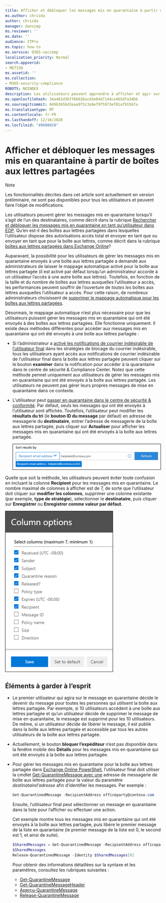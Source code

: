 ```yaml
---
title: Afficher et débloquer les messages mis en quarantaine à partir de boîtes aux lettres partagées
ms.author: chrisda
author: chrisda
manager: dansimp
ms.reviewer: ''
ms.date: ''
audience: ITPro
ms.topic: how-to
ms.service: O365-seccomp
localization_priority: Normal
search.appverid:
- MET150
ms.assetid: ''
ms.collection:
- M365-security-compliance
ROBOTS: NOINDEX
description: Les utilisateurs peuvent apprendre à afficher et agir sur les messages mis en quarantaine qui ont été envoyés aux boîtes aux lettres partagées auxquelles ils ont des autorisations.
ms.openlocfilehash: 34a401d3bff66926acd3e04d7144ce465dfa3dbb
ms.sourcegitcommit: 849b365bd3eaa9f3c3a9ef9f5973ef81af9156fa
ms.translationtype: MT
ms.contentlocale: fr-FR
ms.lasthandoff: 12/16/2020
ms.locfileid: "49688028"
---
```

# <a name="view-and-release-quarantined-messages-from-shared-mailboxes"></a>Afficher et débloquer les messages mis en quarantaine à partir de boîtes aux lettres partagées

> [!NOTE]
> Les fonctionnalités décrites dans cet article sont actuellement en version préliminaire, ne sont pas disponibles pour tous les utilisateurs et peuvent faire l’objet de modifications.

Les utilisateurs peuvent gérer les messages mis en quarantaine lorsqu’il s’agit de l’un des destinataires, comme décrit dans la rubrique [Rechercher et débloquer les messages mis en quarantaine en tant qu’utilisateur dans EOP](find-and-release-quarantined-messages-as-a-user.md). Qu’en est-il des boîtes aux lettres partagées dans lesquelles l’utilisateur dispose des autorisations accès total et envoyer en tant que ou envoyer en tant que pour la boîte aux lettres, comme décrit dans la rubrique [boîtes aux lettres partagées dans Exchange Online](https://docs.microsoft.com/exchange/collaboration-exo/shared-mailboxes)?

Auparavant, la possibilité pour les utilisateurs de gérer les messages mis en quarantaine envoyés à une boîte aux lettres partagée a demandé aux administrateurs de laisser le mappage automatique activé pour la boîte aux lettres partagée (il est activé par défaut lorsqu’un administrateur accorde à un utilisateur l’accès à une autre boîte aux lettres). Toutefois, en fonction de la taille et du nombre de boîtes aux lettres auxquelles l’utilisateur a accès, les performances peuvent souffrir de l’ouverture de *toutes les* boîtes aux lettres auxquelles l’utilisateur a accès. Pour cette raison, de nombreux administrateurs choisissent de [supprimer le mappage automatique pour les boîtes aux lettres partagées](https://docs.microsoft.com/outlook/troubleshoot/profiles-and-accounts/remove-automapping-for-shared-mailbox).

Désormais, le mappage automatique n’est plus nécessaire pour que les utilisateurs puissent gérer les messages mis en quarantaine qui ont été envoyés à des boîtes aux lettres partagées. Elle fonctionne uniquement. Il existe deux méthodes différentes pour accéder aux messages mis en quarantaine qui ont été envoyés à une boîte aux lettres partagée :

- Si l’administrateur a [activé les notifications de courrier indésirable de l’utilisateur final](https://docs.microsoft.com/microsoft-365/security/office-365-security/configure-your-spam-filter-policies) dans les stratégies de blocage du courrier indésirable, tous les utilisateurs ayant accès aux notifications de courrier indésirable de l’utilisateur final dans la boîte aux lettres partagée peuvent cliquer sur le bouton **examiner** dans la notification pour accéder à la quarantaine dans le centre de sécurité & Compliance Center. Notez que cette méthode permet uniquement aux utilisateurs de gérer les messages mis en quarantaine qui ont été envoyés à la boîte aux lettres partagée. Les utilisateurs ne peuvent pas gérer leurs propres messages de mise en quarantaine dans ce contexte.

- L’utilisateur peut [passer en quarantaine dans le centre de sécurité & conformité](find-and-release-quarantined-messages-as-a-user.md). Par défaut, seuls les messages qui ont été envoyés à l’utilisateur sont affichés. Toutefois, l’utilisateur peut modifier les **résultats du tri** (le **bouton ID du message** par défaut) en adresse de messagerie du **destinataire**, entrer l’adresse de messagerie de la boîte aux lettres partagée, puis cliquer sur **Actualiser** pour afficher les messages mis en quarantaine qui ont été envoyés à la boîte aux lettres partagée.

  ![Tri des messages mis en quarantaine par adresse de messagerie de destinataire.](../../media/quarantine-sort-results-by-recipient-email-address.png)

Quelle que soit la méthode, les utilisateurs peuvent éviter toute confusion en incluant la colonne **Recipient** pour les messages mis en quarantaine. Le nombre maximal de colonnes à afficher est de 7, de sorte que l’utilisateur doit cliquer sur **modifier les colonnes**, supprimer une colonne existante (par exemple, **type de stratégie**), sélectionner le **destinataire**, puis cliquer sur **Enregistrer** ou **Enregistrer comme valeur par défaut**.

  ![Supprimez la colonne type de stratégie et ajoutez la colonne destinataire en quarantaine.](../../media/quarantine-add-recipient-column.png)

## <a name="things-to-keep-in-mind"></a>Éléments à garder à l’esprit

- Le premier utilisateur qui agira sur le message en quarantaine décide le devenir du message pour toutes les personnes qui utilisent la boîte aux lettres partagée. Par exemple, si 10 utilisateurs accèdent à une boîte aux lettres partagée et qu’un utilisateur décide de supprimer le message de mise en quarantaine, le message est supprimé pour les 10 utilisateurs. De même, si un utilisateur décide de libérer le message, il est publié dans la boîte aux lettres partagée et accessible par tous les autres utilisateurs de la boîte aux lettres partagée.

- Actuellement, le bouton **bloquer l’expéditeur** n’est pas disponible dans la fenêtre mobile des **Détails** pour les messages mis en quarantaine qui ont été envoyés à la boîte aux lettres partagée.

- Pour gérer les messages mis en quarantaine pour la boîte aux lettres partagée dans [Exchange Online PowerShell](https://docs.microsoft.com/powershell/exchange/connect-to-exchange-online-powershell), l’utilisateur final doit utiliser la cmdlet [Get-QuarantineMessage avec une](https://docs.microsoft.com/powershell/module/exchange/get-quarantinemessage) adresse de messagerie de boîte aux lettres partagée pour la valeur du paramètre _destinatairel’adresse_ afin d’identifier les messages. Par exemple :

  ```powershell
  Get-QuarantinedMessage -RecipientAddress officeparty@contoso.com
  ```

  Ensuite, l’utilisateur final peut sélectionner un message en quarantaine dans la liste pour l’afficher ou effectuer une action.

  Cet exemple montre tous les messages mis en quarantaine qui ont été envoyés à la boîte aux lettres partagée, puis libère le premier message de la liste en quarantaine (le premier message de la liste est 0, le second est 1, et ainsi de suite).

  ```powershell
  $SharedMessages = Get-QuarantinedMessage -RecipientAddress officeparty@contoso.com | select -ExpandProperty Identity
  $SharedMessages
  Release-QuarantinedMessage -Identity $SharedMessages[0]
  ```

  Pour obtenir des informations détaillées sur la syntaxe et les paramètres, consultez les rubriques suivantes :

  - [Get-QuarantineMessage](https://docs.microsoft.com/powershell/module/exchange/get-quarantinemessage)
  - [Get-QuarantineMessageHeader](https://docs.microsoft.com/powershell/module/exchange/get-quarantinemessageheader)
  - [Aperçu-QuarantineMessage](https://docs.microsoft.com/powershell/module/exchange/preview-quarantinemessage)
  - [Release-QuarantineMessage](https://docs.microsoft.com/powershell/module/exchange/release-quarantinemessage)
